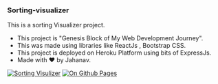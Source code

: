 ### Sorting-visualizer
This is a sorting Visualizer project.

- This project is "Genesis Block of My Web Development Journey".
- This was made using libraries like ReactJs , Bootstrap CSS.
- This project is deployed on Heroku Platform using bits of ExpressJs.
- Made with :heart: by Jahanav.

[![Sorting Visulizer](https://img.shields.io/badge/Sorting%20Visualizer-LIVE-green?style=for-the-badge)](https://jahanav-sorting-visualizer.herokuapp.com/)
[![On Github Pages](https://img.shields.io/badge/On%20Github%20Pages-LIVE-green?style=for-the-badge)](https://jahanavdixit.github.io/Sorting-visualizer/)

